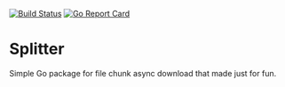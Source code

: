 [![Build Status](https://travis-ci.org/AlexyAV/splitter.svg?branch=master)](https://travis-ci.org/AlexyAV/splitter)
[![Go Report Card](https://goreportcard.com/badge/github.com/AlexyAV/splitter)](https://goreportcard.com/report/github.com/AlexyAV/splitter)
# Splitter
Simple Go package for file chunk async download that made just for fun.
